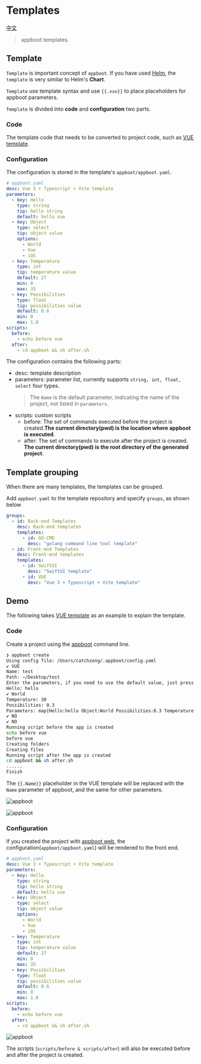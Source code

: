 # Templates

[中文](https://github.com/appboot/templates/blob/master/README-CN.md)

> appboot templates.

## Template

`Template` is important concept of `appboot`. If you have used [Helm](https://helm.sh/docs/intro/), the `template` is very similar to Helm's **Chart**.

`Template` use template syntax and use `{{.xxx}}` to place placeholders for appboot parameters.

`Template` is divided into **code** and **configuration** two parts.

### Code

The template code that needs to be converted to project code, such as [VUE template](./VUE).

### Configuration

The configuration is stored in the template's `appboot/appboot.yaml`.

```yaml
# appboot.yaml
desc: Vue 3 + Typescript + Vite template
parameters:
  - key: Hello
    type: string
    tip: hello string
    default: hello vue
  - key: Object
    type: select
    tip: object value
    options:
      - World
      - Vue
      - iOS
  - key: Temperature
    type: int
    tip: temperature value
    default: 27
    min: 0
    max: 35
  - key: Possibilities
    type: float
    tip: possibilities value
    default: 0.6
    min: 0
    max: 1.0
scripts:
  before:
    - echo before vue
  after:
    - cd appboot && sh after.sh
```

The configuration contains the following parts:

- desc: template description
- parameters: parameter list, currently supports `string, int, float, select` four types.
  > The `Name` is the default parameter, indicating the name of the project, not listed in `parameters`.
- scripts: custom scripts
  - before: The set of commands executed before the project is created.**The current directory(pwd) is the location where appboot is executed**.
  - after: The set of commands to execute after the project is created. **The current directory(pwd) is the root directory of the generated project**.


## Template grouping

When there are many templates, the templates can be grouped.

Add `appboot.yaml` to the template repository and specify `groups`, as shown below

```yaml
groups:
  - id: Back-end Templates
    desc: Back-end templates
    templates:
      - id: GO-CMD
        desc: "golang command line tool template"
  - id: Front-end Templates
    desc: Front-end templates
    templates:
      - id: SwiftUI
        desc: "SwiftUI template"
      - id: VUE
        desc: "Vue 3 + Typescript + Vite template"
```

## Demo

The following takes [VUE template](./VUE) as an example to explain the template.

### Code

Create a project using the [appboot](https://github.com/appboot/appboot) command line.

```sh
❯ appboot create
Using config file: /Users/catchzeng/.appboot/config.yaml
✔ VUE
Name: test
Path: ~/Desktop/test
Enter the parameters, if you need to use the default value, just press Enter.
Hello: hello
✔ World
Temperature: 30
Possibilities: 0.3
Parameters: map[Hello:hello Object:World Possibilities:0.3 Temperature:30]
✔ NO
✔ NO
Running script before the app is created
echo before vue
before vue
Creating folders
Creating files
Running script after the app is created
cd appboot && sh after.sh
......
Finish
```

The `{{.Name}}` placeholder in the VUE template will be replaced with the `Name` parameter of appboot, and the same for other parameters.

![appboot](./VUE/appboot/images/vue-template.png)

![appboot](./VUE/appboot/images/vue-test.png)

### Configuration

If you created the project with [appboot web](https://github.com/appboot/appboot/tree/master/web/appboot), the configuration(`appboot/appboot.yaml`) will be rendered to the front end.

```yaml
# appboot.yaml
desc: Vue 3 + Typescript + Vite template
parameters:
  - key: Hello
    type: string
    tip: hello string
    default: hello vue
  - key: Object
    type: select
    tip: object value
    options:
      - World
      - Vue
      - iOS
  - key: Temperature
    type: int
    tip: temperature value
    default: 27
    min: 0
    max: 35
  - key: Possibilities
    type: float
    tip: possibilities value
    default: 0.6
    min: 0
    max: 1.0
scripts:
  before:
    - echo before vue
  after:
    - cd appboot && sh after.sh
```

![appboot](./VUE/appboot/images/appboot.jpg)

The scripts (`scripts/before & scripts/after`) will also be executed before and after the project is created.
